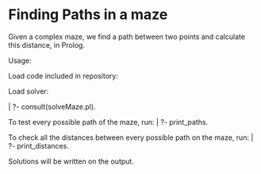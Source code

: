 # Finding Paths in a maze
Given a complex maze, we find a path between two points and calculate this distance, in Prolog.


Usage:

Load code included in repository:

Load solver:

| ?- consult(solveMaze.pl).

To test every possible path of the maze, run:
| ?- print_paths.

To check all the distances between every possible path on the maze, run:
| ?- print_distances.

Solutions will be written on the output.
